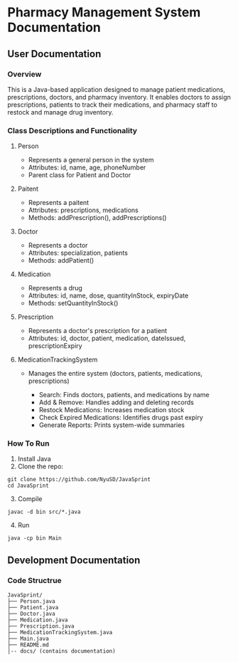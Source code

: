 # Pharmacy Management System Documentation
## User Documentation
### Overview
This is a Java-based application designed to manage patient medications, prescriptions, doctors, and pharmacy inventory. It enables doctors to assign prescriptions, patients to track their medications, and pharmacy staff to restock and manage drug inventory.
### Class Descriptions and Functionality
1. Person
     - Represents a general person in the system
     - Attributes: id, name, age, phoneNumber
     - Parent class for Patient and Doctor

2. Paitent
     - Represents a paitent
     - Attributes: prescriptions, medications
     - Methods: addPrescription(), addPrescriptions()

3. Doctor
     - Represents a doctor
     - Attributes: specialization, patients
     - Methods: addPatient()

4. Medication
     - Represents a drug
     - Attributes: id, name, dose, quantityInStock, expiryDate
     - Methods: setQuantityInStock()

5. Prescription
     - Represents a doctor's prescription for a patient
     - Attributes: id, doctor, patient, medication, dateIssued, prescriptionExpiry

6. MedicationTrackingSystem
     - Manages the entire system (doctors, patients, medications, prescriptions)

       - Search: Finds doctors, patients, and medications by name
       - Add & Remove: Handles adding and deleting records
       - Restock Medications: Increases medication stock
       - Check Expired Medications: Identifies drugs past expiry
       - Generate Reports: Prints system-wide summaries

### How To Run

1. Install Java
2. Clone the repo:

```
git clone https://github.com/NyuSD/JavaSprint
cd JavaSprint
```
3. Compile
```
javac -d bin src/*.java
```
4. Run
```
java -cp bin Main
```

## Development Documentation
### Code Structrue
```
JavaSprint/
├── Person.java
├── Patient.java
├── Doctor.java
├── Medication.java
├── Prescription.java
├── MedicationTrackingSystem.java
├── Main.java
├── README.md
│-- docs/ (contains documentation)

```
